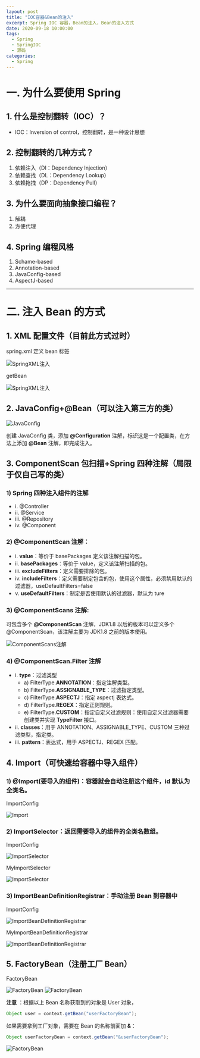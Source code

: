 ```yaml
---
layout: post
title: "IOC容器&Bean的注入"
excerpt: Spring IOC 容器，Bean的注入，Bean的注入方式
date: 2020-09-18 10:00:00
tags:
  - Spring
  - SpringIOC
  - 源码
categories:
  - Spring
---
```


# 一. 为什么要使用 Spring

## 1. 什么是控制翻转（IOC）？

- IOC：Inversion of control，控制翻转，是一种设计思想

## 2. 控制翻转的几种方式？

1. 依赖注入（DI：Dependency Injection）
2. 依赖查找（DL：Dependency Lookup）
3. 依赖拖拽（DP：Dependency Pull）

## 3. 为什么要面向抽象接口编程？

1. 解耦
2. 方便代理

## 4. Spring 编程风格

1. Schame-based
2. Annotation-based
3. JavaConfig-based
4. AspectJ-based

---

# 二. 注入 Bean 的方式

## 1. XML 配置文件（目前此方式过时）

spring.xml 定义 bean 标签

![SpringXML注入](springioc01/1.png)

getBean

![SpringXML注入](springioc01/2.png)

## 2. JavaConfig+@Bean（可以注入第三方的类）

![JavaConfig](springioc01/3.png)

创建 JavaConfig 类，添加 **@Configuration** 注解，标识这是一个配置类，在方法上添加 **@Bean** 注解，即完成注入。

## 3. ComponentScan 包扫描+Spring 四种注解（局限于仅自己写的类）

### 1) Spring 四种注入组件的注解

- i. @Controller
- ii. @Service
- iii. @Repository
- iv. @Component

### 2) @ComponentScan 注解：

- i. **value**：等价于 basePackages 定义该注解扫描的包。
- ii. **basePackages**：等价于 value，定义该注解扫描的包。
- iii. **excludeFilters**：定义需要排除的包。
- iv. **includeFilters**：定义需要制定包含的包，使用这个属性，必须禁用默认的过滤器，useDefaultFilters=false
- v. **useDefaultFilters**：制定是否使用默认的过滤器，默认为 ture

### 3) @ComponentScans 注解:

可包含多个 **@ComponentScan** 注解，JDK1.8 以后的版本可以定义多个@ComponentScan，该注解主要为 JDK1.8 之前的版本使用。

![ComponentScans注解](springioc01/4.png)

### 4) @ComponentScan.Filter 注解

- i. **type**：过滤类型
  - a) FilterType.**ANNOTATION**：指定注解类型。
  - b) FilterType.**ASSIGNABLE_TYPE**：过滤指定类型。
  - c) FilterType.**ASPECTJ**：指定 aspectj 表达式。
  - d) FilterType.**REGEX**：指定正则规则。
  - e) FilterType.**CUSTOM**：指定自定义过滤规则：使用自定义过滤器需要创建类并实现 **TypeFilter** 接口。
- ii. **classes**：用于 ANNOTATION、ASSIGNABLE_TYPE、CUSTOM 三种过滤类型，指定类。
- iii. **pattern**：表达式，用于 ASPECTJ、REGEX 匹配。

## 4. Import（可快速给容器中导入组件）

### 1) @Import(要导入的组件)：容器就会自动注册这个组件，id 默认为全类名。

ImportConfig

![Import](springioc01/5.png)

### 2) ImportSelector：返回需要导入的组件的全类名数组。

ImportConfig

![ImportSelector](springioc01/6.png)

MyImportSelector

![ImportSelector](springioc01/7.png)

### 3) ImportBeanDefinitionRegistrar：手动注册 Bean 到容器中

ImportConfig

![ImportBeanDefinitionRegistrar](springioc01/8.png)

MyImportBeanDefinitionRegistrar

![ImportBeanDefinitionRegistrar](springioc01/9.png)

## 5. FactoryBean（注册工厂 Bean）

FactoryBean

![FactoryBean](springioc01/10.png)
![FactoryBean](springioc01/11.png)

**注意** ：根据以上 Bean 名称获取到的对象是 User 对象，

```java
Object user = context.getBean("userFactoryBean");
```

如果需要拿到工厂对象，需要在 Bean 的名称前面加 **&**：

```java
Object userFactoryBean = context.getBean("&userFactoryBean");
```

![FactoryBean](springioc01/12.png)
